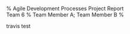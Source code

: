 % Agile Development Processes Project Report  
  Team 6
% Team Member A; Team Member B
%

travis test
